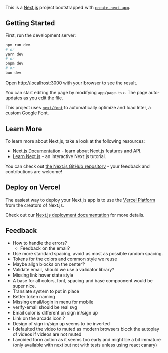 This is a [Next.js](https://nextjs.org/) project bootstrapped with [`create-next-app`](https://github.com/vercel/next.js/tree/canary/packages/create-next-app).

## Getting Started

First, run the development server:

```bash
npm run dev
# or
yarn dev
# or
pnpm dev
# or
bun dev
```

Open [http://localhost:3000](http://localhost:3000) with your browser to see the result.

You can start editing the page by modifying `app/page.tsx`. The page auto-updates as you edit the file.

This project uses [`next/font`](https://nextjs.org/docs/basic-features/font-optimization) to automatically optimize and load Inter, a custom Google Font.

## Learn More

To learn more about Next.js, take a look at the following resources:

- [Next.js Documentation](https://nextjs.org/docs) - learn about Next.js features and API.
- [Learn Next.js](https://nextjs.org/learn) - an interactive Next.js tutorial.

You can check out [the Next.js GitHub repository](https://github.com/vercel/next.js/) - your feedback and contributions are welcome!

## Deploy on Vercel

The easiest way to deploy your Next.js app is to use the [Vercel Platform](https://vercel.com/new?utm_medium=default-template&filter=next.js&utm_source=create-next-app&utm_campaign=create-next-app-readme) from the creators of Next.js.

Check out our [Next.js deployment documentation](https://nextjs.org/docs/deployment) for more details.

## Feedback

- How to handle the errors?
  - Feedback on the email?
- Use more standard spacing, avoid as most as possible random spacing.
- Tokens for the colors and common style we reuse
- Maybe align blocks on the center?
- Validate email, should we use a validator library?
- Missing link hover state style
- A base for all colors, font, spacing and base compoonent would be super nice.
- Translate system to put in place
- Better token naming
- Missing email/login in menu for mobile
- verify-email should be real svg
- Email color is different on sign in/sign up
- Link on the arcads icon ?
- Design of sign in/sign up seems to be inverted
- I defaulted the video to muted as modern browsers block the autoplay of videos if videos are not muted
- I avoided form action as it seems too early and might be a bit immature (only available with next but not with tests unless using react canary)
